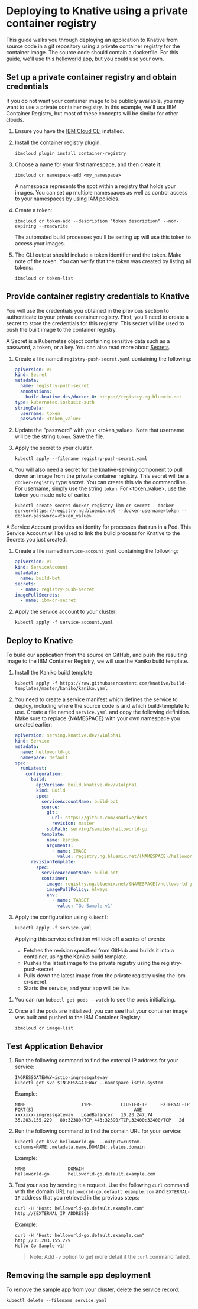 # Deploying to Knative using a private container registry

This guide walks you through deploying an application to Knative from source
code in a git repository using a private container registry for the container
image. The source code should contain a dockerfile. For this guide, we'll use
this
[helloworld app](https://github.com/knative/docs/tree/master/serving/samples/helloworld-go),
but you could use your own.

## Set up a private container registry and obtain credentials

If you do not want your container image to be publicly available, you may want
to use a private container registry. In this example, we'll use IBM Container
Registry, but most of these concepts will be similar for other clouds.

1. Ensure you have the
   [IBM Cloud CLI](https://cloud.ibm.com/docs/cli/reference/ibmcloud/download_cli.html#install_use)
   installed.

1. Install the container registry plugin:

   ```
   ibmcloud plugin install container-registry
   ```

1. Choose a name for your first namespace, and then create it:

   ```
   ibmcloud cr namespace-add <my_namespace>
   ```

   A namespace represents the spot within a registry that holds your images. You
   can set up multiple namespaces as well as control access to your namespaces
   by using IAM policies.

1. Create a token:

   ```
   ibmcloud cr token-add --description "token description" --non-expiring --readwrite
   ```

   The automated build processes you'll be setting up will use this token to
   access your images.

1. The CLI output should include a token identifier and the token. Make note of
   the token. You can verify that the token was created by listing all tokens:

   ```
   ibmcloud cr token-list
   ```

## Provide container registry credentials to Knative

You will use the credentials you obtained in the previous section to
authenticate to your private container registry. First, you'll need to create a
secret to store the credentials for this registry. This secret will be used to
push the built image to the container registry.

A Secret is a Kubernetes object containing sensitive data such as a password, a
token, or a key. You can also read more about
[Secrets](https://kubernetes.io/docs/concepts/configuration/secret/).

1. Create a file named `registry-push-secret.yaml` containing the following:

   ```yaml
   apiVersion: v1
   kind: Secret
   metadata:
     name: registry-push-secret
     annotations:
       build.knative.dev/docker-0: https://registry.ng.bluemix.net
   type: kubernetes.io/basic-auth
   stringData:
     username: token
     password: <token_value>
   ```

1. Update the "password" with your <token_value>. Note that username will be the
   string `token`. Save the file.

1. Apply the secret to your cluster.

   ```
   kubectl apply --filename registry-push-secret.yaml
   ```

1. You will also need a secret for the knative-serving component to pull down an
   image from the private container registry. This secret will be a
   `docker-registry` type secret. You can create this via the commandline. For
   username, simply use the string `token`. For <token_value>, use the token you
   made note of earlier.

   ```
   kubectl create secret docker-registry ibm-cr-secret --docker-server=https://registry.ng.bluemix.net --docker-username=token --docker-password=<token_value>
   ```

A Service Account provides an identity for processes that run in a Pod. This
Service Account will be used to link the build process for Knative to the
Secrets you just created.

1. Create a file named `service-account.yaml` containing the following:

   ```yaml
   apiVersion: v1
   kind: ServiceAccount
   metadata:
     name: build-bot
   secrets:
     - name: registry-push-secret
   imagePullSecrets:
     - name: ibm-cr-secret
   ```

1. Apply the service account to your cluster:

   ```
   kubectl apply -f service-account.yaml
   ```

## Deploy to Knative

To build our application from the source on GitHub, and push the resulting image
to the IBM Container Registry, we will use the Kaniko build template.

1. Install the Kaniko build template

   ```
   kubectl apply -f https://raw.githubusercontent.com/knative/build-templates/master/kaniko/kaniko.yaml
   ```

1. You need to create a service manifest which defines the service to deploy,
   including where the source code is and which build-template to use. Create a
   file named `service.yaml` and copy the following definition. Make sure to
   replace {NAMESPACE} with your own namespace you created earlier:

   ```yaml
   apiVersion: serving.knative.dev/v1alpha1
   kind: Service
   metadata:
     name: helloworld-go
     namespace: default
   spec:
     runLatest:
       configuration:
         build:
           apiVersion: build.knative.dev/v1alpha1
           kind: Build
           spec:
             serviceAccountName: build-bot
             source:
               git:
                 url: https://github.com/knative/docs
                 revision: master
               subPath: serving/samples/helloworld-go
             template:
               name: kaniko
               arguments:
                 - name: IMAGE
                   value: registry.ng.bluemix.net/{NAMESPACE}/helloworld-go:latest
         revisionTemplate:
           spec:
             serviceAccountName: build-bot
             container:
               image: registry.ng.bluemix.net/{NAMESPACE}/helloworld-go:latest
               imagePullPolicy: Always
               env:
                 - name: TARGET
                   value: "Go Sample v1"
   ```

1. Apply the configuration using `kubectl`:

   ```
   kubectl apply -f service.yaml
   ```

   Applying this service definition will kick off a series of events:

   - Fetches the revision specified from GitHub and builds it into a container,
     using the Kaniko build template.
   - Pushes the latest image to the private registry using the
     registry-push-secret
   - Pulls down the latest image from the private registry using the
     ibm-cr-secret.
   - Starts the service, and your app will be live.

1) You can run `kubectl get pods --watch` to see the pods initializing.

1) Once all the pods are initialized, you can see that your container image was
   built and pushed to the IBM Container Registry:

   ```
   ibmcloud cr image-list
   ```

## Test Application Behavior

1. Run the following command to find the external IP address for your service:

   ```shell
   INGRESSGATEWAY=istio-ingressgateway
   kubectl get svc $INGRESSGATEWAY --namespace istio-system
   ```

   Example:

   ```shell
   NAME                     TYPE           CLUSTER-IP     EXTERNAL-IP      PORT(S)                                      AGE
   xxxxxxx-ingressgateway   LoadBalancer   10.23.247.74   35.203.155.229   80:32380/TCP,443:32390/TCP,32400:32400/TCP   2d
   ```

1. Run the following command to find the domain URL for your service:

   ```shell
   kubectl get ksvc helloworld-go  --output=custom-columns=NAME:.metadata.name,DOMAIN:.status.domain
   ```

   Example:

   ```shell
   NAME                DOMAIN
   helloworld-go       helloworld-go.default.example.com
   ```

1. Test your app by sending it a request. Use the following `curl` command with
   the domain URL `helloworld-go.default.example.com` and `EXTERNAL-IP` address
   that you retrieved in the previous steps:

   ```shell
   curl -H "Host: helloworld-go.default.example.com" http://{EXTERNAL_IP_ADDRESS}
   ```

   Example:

   ```shell
   curl -H "Host: helloworld-go.default.example.com" http://35.203.155.229
   Hello Go Sample v1!
   ```

   > Note: Add `-v` option to get more detail if the `curl` command failed.

## Removing the sample app deployment

To remove the sample app from your cluster, delete the service record:

```shell
kubectl delete --filename service.yaml
```
